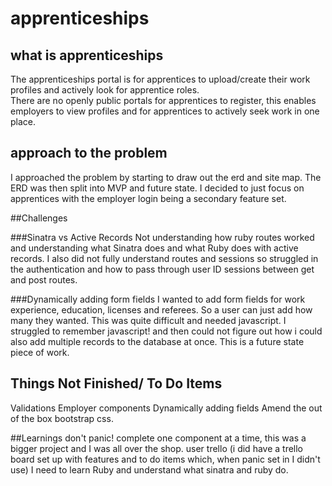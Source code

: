 # apprenticeships

## what is apprenticeships

The apprenticeships portal is for apprentices to upload/create their work profiles and actively look for apprentice roles.  
There are no openly public portals for apprentices to register, this enables employers to view profiles and for apprentices to actively seek work in one place.

## approach to the problem
I approached the problem by starting to draw out the erd and site map.  The ERD was then split into MVP and future state.  I decided to just focus on apprentices with the employer login
being a secondary feature set.

##Challenges

###Sinatra vs Active Records
Not understanding how ruby routes worked and understanding what Sinatra does and what Ruby does with active records.  I also did not fully understand routes and sessions so struggled in the authentication and how to pass through user ID sessions between get and post routes.

###Dynamically adding form fields
I wanted to add form fields for work experience, education, licenses and referees. So a user can just add how many they wanted.  This was quite difficult and needed javascript.  I struggled to remember javascript! and then could not figure out how i could also add multiple records to the database at once.  This is a future state piece of work.

## Things Not Finished/ To Do Items
Validations
Employer components
Dynamically adding fields
Amend the out of the box bootstrap css.

##Learnings
don't panic!
complete one component at a time, this was a bigger project and I was all over the shop.
user trello (i did have a trello board set up with features and to do items which, when panic set in I didn't use)
I need to learn Ruby and understand what sinatra and ruby do.
 
